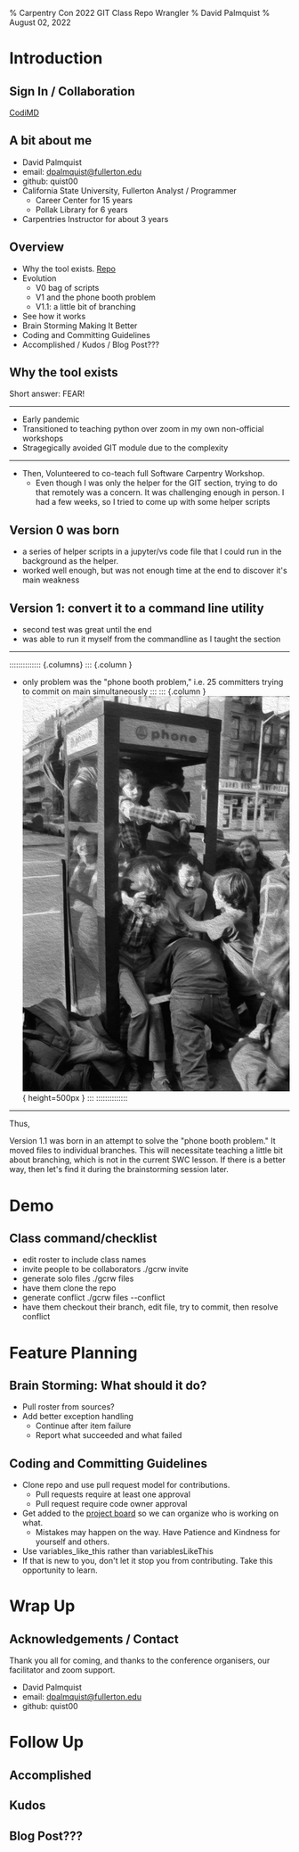% Carpentry Con 2022  GIT Class Repo Wrangler
% David Palmquist
% August 02, 2022

# Introduction
## Sign In / Collaboration
[CodiMD](https://codimd.carpentries.org/KxKhyablReeYwKveWVRuYA?both)

## A bit about me
- David Palmquist
- email: dpalmquist@fullerton.edu
- github: quist00
- California State University, Fullerton Analyst / Programmer
    - Career Center for 15 years
    - Pollak Library for 6 years
- Carpentries Instructor for about 3 years


## Overview
- Why the tool exists. [Repo](https://github.com/quist00/carpentriesGitClassRepoWrangler)
- Evolution
    - V0 bag of scripts
    - V1 and the phone booth problem
    - V1.1:  a little bit of branching
- See how it works
- Brain Storming Making It Better
- Coding and Committing Guidelines
- Accomplished / Kudos / Blog Post???

## Why the tool exists
Short answer: FEAR! 

---

- Early pandemic
- Transitioned to teaching python over zoom in my own non-official workshops
- Stragegically avoided GIT module due to the complexity

---

- Then, Volunteered to co-teach full Software Carpentry Workshop. 
    - Even though I was only the helper for the GIT section, trying to do that remotely was a concern.  It was challenging enough in person.  I had a few weeks, so I tried to come up with some helper scripts


## Version 0 was born 
- a series of helper scripts in a jupyter/vs code file that I could run in the background as the helper. 
- worked well enough, but was not enough time at the end to discover it's main weakness



## Version 1: convert it to a command line utility
- second test was great until the end
- was able to run it myself from the commandline as I taught the section

---

:::::::::::::: {.columns}
::: {.column }
- only problem was the "phone booth problem," i.e. 25 committers trying to commit on main simultaneously
:::
::: {.column }
![Phone Booth Stuffing](images/phonebooth-p.png){ height=500px }
:::
::::::::::::::

---
Thus,

Version 1.1 was born in an attempt to solve the "phone booth problem." It moved files to individual branches.  This will necessitate teaching a little bit about branching, which is not in the current SWC lesson.  If there is a better way, then let's find it during the brainstorming session later.

# Demo
## Class command/checklist
 - edit roster to include class names
 - invite people to be collaborators ./gcrw invite
 - generate solo files ./gcrw files
 - have them clone the repo
 - generate conflict ./gcrw files --conflict
 - have them checkout their branch, edit file, try to commit, then resolve conflict

# Feature Planning 

## Brain Storming: What should it do?
- Pull roster from sources?
- Add better exception handling
    - Continue after item failure
    - Report what succeeded and what failed

## Coding and Committing Guidelines
- Clone repo and use pull request model for contributions.
    - Pull requests require at least one approval
    - Pull request require code owner approval
- Get added to the [project board](https://github.com/users/quist00/projects/1) so we can organize who is working on what.
    - Mistakes may happen on the way.  Have Patience and Kindness for yourself and others.
- Use variables_like_this rather than variablesLikeThis
- If that is new to you, don't let it stop you from contributing. Take this opportunity to learn.


# Wrap Up
## Acknowledgements / Contact
Thank you all for coming, and thanks to the conference organisers, our facilitator and zoom support.

- David Palmquist
- email: dpalmquist@fullerton.edu
- github: quist00

# Follow Up
## Accomplished
## Kudos
## Blog Post???